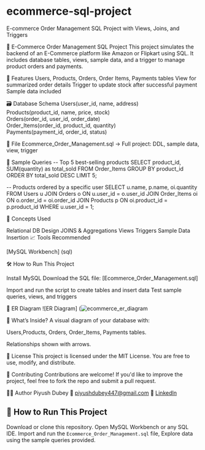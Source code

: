 # ecommerce-sql-project
E-commerce Order Management SQL Project with Views, Joins, and Triggers

🛒 E-Commerce Order Management SQL Project
This project simulates the backend of an E-Commerce platform like Amazon or Flipkart using SQL.
It includes database tables, views, sample data, and a trigger to manage product orders and payments.

📌 Features
Users, Products, Orders, Order Items, Payments tables
View for summarized order details
Trigger to update stock after successful payment
Sample data included

🗃️ Database Schema
Users(user_id, name, address)  
Products(product_id, name, price, stock)  
Orders(order_id, user_id, order_date)  
Order_Items(order_id, product_id, quantity)  
Payments(payment_id, order_id, status)

📁 File
Ecommerce_Order_Management.sql → Full project: DDL, sample data, view, trigger

🧪 Sample Queries
-- Top 5 best-selling products
SELECT product_id, SUM(quantity) as total_sold
FROM Order_Items
GROUP BY product_id
ORDER BY total_sold DESC
LIMIT 5;

-- Products ordered by a specific user
SELECT u.name, p.name, oi.quantity
FROM Users u
JOIN Orders o ON u.user_id = o.user_id
JOIN Order_Items oi ON o.order_id = oi.order_id
JOIN Products p ON oi.product_id = p.product_id
WHERE u.user_id = 1;

🧠 Concepts Used

Relational DB Design
JOINS & Aggregations
Views
Triggers
Sample Data Insertion
📈 Tools Recommended

[MySQL Workbench] (sql)


🛠️ How to Run This Project

Install MySQL
Download the SQL file: [Ecommerce_Order_Management.sql]

Import and run the script to create tables and insert data
Test sample queries, views, and triggers

🧩 ER Diagram
![ER Diagram]
(![ecommerce_er_diagram](https://github.com/user-attachments/assets/84e7a763-b618-4439-991e-161279f1d071)

📁 What’s Inside?
A visual diagram of your database with:

Users,Products, Orders, Order_Items, Payments tables.

Relationships shown with arrows.

📄 License
This project is licensed under the MIT License. You are free to use, modify, and distribute.

🤝 Contributing
Contributions are welcome! If you'd like to improve the project, feel free to fork the repo and submit a pull request.

🙋‍♂️ Author
Piyush Dubey
📧 piyushdubey447@gmail.com
🔗 [LinkedIn](https://www.linkedin.com/in/piyush-dubey-70183429a)

## 🚀 How to Run This Project

 Download or clone this repository.
 Open MySQL Workbench or any SQL IDE.
 Import and run the `Ecommerce_Order_Management.sql` file,
 Explore data using the sample queries provided.

